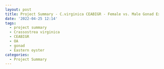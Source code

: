 ```yaml
---
layout: post
title: Project Summary - C.virginica CEABIGR - Female vs. Male Gonad Exposed to OA
date: '2022-04-25 12:14'
tags: 
  - project summary
  - Crassostrea virginica
  - CEABIGR
  - OA
  - gonad
  - Eastern oyster
categories: 
  - Project Summary
---
```



